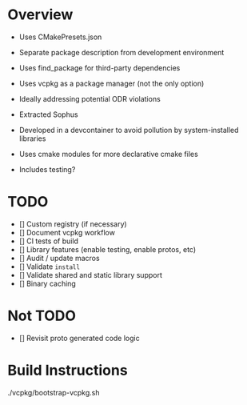 # Overview

- Uses CMakePresets.json



- Separate package description from development environment

- Uses find_package for third-party dependencies

- Uses vcpkg as a package manager (not the only option)
- Ideally addressing potential ODR violations
- Extracted Sophus

- Developed in a devcontainer to avoid pollution by system-installed libraries
- Uses cmake modules for more declarative cmake files
- Includes testing?

# TODO
- [] Custom registry (if necessary)
- [] Document vcpkg workflow
- [] CI tests of build
- [] Library features (enable testing, enable protos, etc)
- [] Audit / update macros
- [] Validate `install`
- [] Validate shared and static library support
- [] Binary caching

# Not TODO
- [] Revisit proto generated code logic

# Build Instructions
./vcpkg/bootstrap-vcpkg.sh